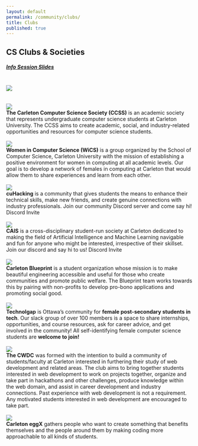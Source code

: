 ```yaml
---
layout: default
permalink: /community/clubs/
title: Clubs
published: true
---
```

<div class='content-wrap'>
   <div class="clubs-center">
      <h2>CS Clubs & Societies</h2>
      <h5><a href="/slides/club_slides.pdf">Info Session Slides</a></h5>
      <br>
      <a href="/slides/club_slides.pdf"><img src="/images/clubs/clubs-slide.png"></a>
   </div>
   <br>
   <br>
   <div class="club-container">
      <div class="club-image-container"><img class="club-image-long" src="/images/clubs/ccss-long.png"></div>
      <div class="club-blurb"><span><b>The Carleton Computer Science Society (CCSS)</b> is an academic society that represents undergraduate computer science students at Carleton University. The CCSS aims to create academic, social, and industry-related opportunities and resources for computer science students.</span></div>
   </div>
   <br>
   <div class="club-container">
      <div class="club-image-container"><img class="club-image" src="/images/clubs/wics.png"></div>
      <div class="club-blurb"><span><b>Women in Computer Science (WiCS)</b> is a group organized by the School of Computer Science, Carleton University with the mission of establishing a positive environment for women in computing at all academic levels. Our goal is to develop a network of females in computing at Carleton that would allow them to share experiences and learn from each other.</span></div>
   </div>
   <br>
   <div class="club-container">
      <div class="club-image-container"><img class="club-image" src="/images/clubs/cuhacking.png"></div>
      <div class="club-blurb"><span><b>cuHacking</b> is a community that gives students the means to enhance their technical skills, make new friends, and create genuine connections with industry professionals. Join our community Discord server and come say hi! <a bref="https://discord.com/invite/uzBDZEY">Discord Invite</a></span></div>
   </div>
   <br>
   <div class="club-container">
      <div class="club-image-container"><img class="club-image" src="/images/clubs/cais-black.jpg"></div>
      <div class="club-blurb"><span><b>CAIS</b> is a cross-disciplinary student-run society at Carleton dedicated to making the field of Artificial Intelligence and Machine Learning navigable and fun for anyone who might be interested, irrespective of their skillset. Join our discord and say hi to us! <a bref="https://carletonai.com/discord/">Discord Invite</a></span></div>
   </div>
   <br>
   <div class="club-container">
      <div class="club-image-container"><img class="club-image" src="/images/clubs/blueprint.png"></div>
      <div class="club-blurb"><span><b>Carleton Blueprint</b> is a student organization whose mission is to make beautiful engineering accessible and useful for those who create communities and promote public welfare. The Blueprint team works towards this by pairing with non-profits to develop pro-bono applications and promoting social good.</span></div>
   </div>
   <br>
   <div class="club-container">
      <div class="club-image-container"><img class="club-image" src="/images/clubs/technolgap.png"></div>
      <div class="club-blurb"><span><b>Technolgap</b> is Ottawa’s community for <b>female post-secondary students in tech</b>. Our slack group of over 100 members is a space to share internships, opportunities, and course resources, ask for career advice, and get involved in the community! All self-identifying female computer science students are <b>welcome to join!</b></span></div>
   </div>
   <br>
    <div class="club-container">
      <div class="club-image-container"><img class="club-image" src="/images/clubs/webdev.png"></div>
      <div class="club-blurb"><span><b>The CWDC</b> was formed with the intention to build a community of students/faculty at Carleton interested in furthering their study of web development and related areas. The club aims to bring together students interested in web development to work on projects together, organize and take part in hackathons and other challenges, produce knowledge within the web domain, and assist in career development and industry connections. Past experience with web development is not a requirement. Any motivated students interested in web development are encouraged to take part.</span></div>
   </div>
   <br>
   <div class="club-container">
      <div class="club-image-container"><img class="club-image-long" src="/images/clubs/eggx-long.png"></div>
      <div class="club-blurb"><span><b>Carleton eggX</b> gathers people who want to create something that benefits themselves and the people around them by making coding more approachable to all kinds of students.</span></div>
   </div>
</div>